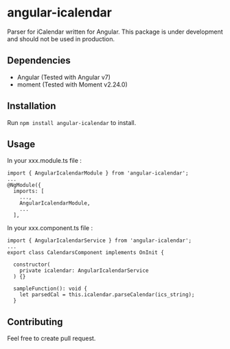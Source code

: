 # angular-icalendar

Parser for iCalendar written for Angular. This package is under development and should not be used in production.

## Dependencies

- Angular (Tested with Angular v7)
- moment (Tested with Moment v2.24.0)

## Installation

Run `npm install angular-icalendar` to install.

## Usage

In your xxx.module.ts file :
```
import { AngularIcalendarModule } from 'angular-icalendar';
...
@NgModule({
  imports: [
    ...,
    AngularIcalendarModule,
    ...
  ],
```

In your xxx.component.ts file :
```
import { AngularIcalendarService } from 'angular-icalendar';
...
export class CalendarsComponent implements OnInit {

  constructor(
    private icalendar: AngularIcalendarService
  ) {}

  sampleFunction(): void {
    let parsedCal = this.icalendar.parseCalendar(ics_string);
  }
```

## Contributing

Feel free to create pull request.
